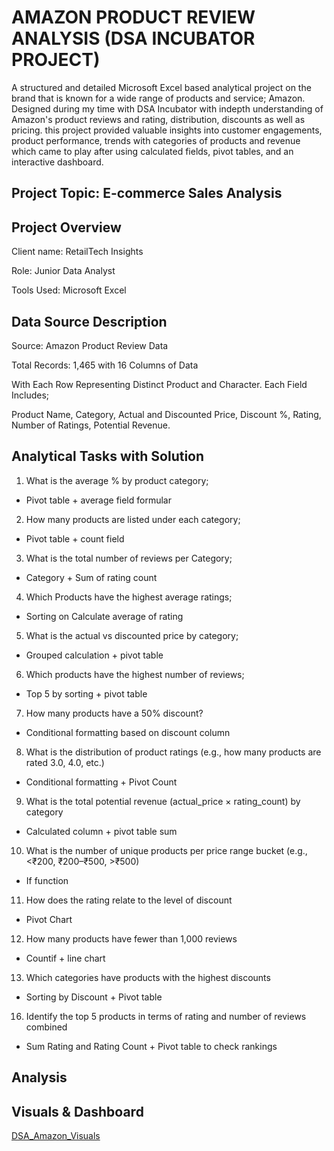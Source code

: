 # AMAZON PRODUCT REVIEW ANALYSIS (DSA INCUBATOR PROJECT)
A structured and detailed Microsoft Excel based analytical project on the brand that is known for a wide range of products and service; Amazon. Designed during my time with DSA Incubator with indepth understanding of Amazon's product reviews and rating, distribution, discounts as well as pricing. this project provided valuable insights into customer engagements, product performance, trends with categories of products and revenue which came to play after using calculated fields, pivot tables,   and an interactive dashboard.
## Project Topic: E-commerce Sales Analysis
## Project Overview
Client name: RetailTech Insights

Role: Junior Data Analyst

Tools Used: Microsoft Excel

## Data Source Description
Source: Amazon Product Review Data

Total Records: 1,465 with 16 Columns of Data

With Each Row Representing Distinct Product and Character. Each Field Includes;

Product Name,
Category,
Actual and Discounted Price,
Discount %,
Rating,
Number of Ratings,
Potential Revenue.

## Analytical Tasks with Solution
1. What is the average % by product category;

- Pivot table + average field formular

2. How many products are listed under each category;

- Pivot table + count field

3. What is the total number of reviews per Category;

- Category + Sum of rating count 

4. Which Products have the highest average ratings;

- Sorting on Calculate average of rating
5. What is the actual vs discounted price by category;

- Grouped calculation + pivot table
6. Which products have the highest number of reviews;

- Top 5 by sorting + pivot table

7. How many products have a 50% discount?

- Conditional formatting based on discount column
8. What is the distribution of product ratings (e.g., how many products are rated 3.0, 
4.0, etc.)
 
 -  Conditional formatting + Pivot Count
9. What is the total potential revenue (actual_price × rating_count) by category

-  Calculated column + pivot table sum
10.  What is the number of unique products per price range bucket (e.g., <₹200, 
₹200–₹500, >₹500)
- If function

11. How does the rating relate to the level of discount
- Pivot Chart
12. How many products have fewer than 1,000 reviews

- Countif + line chart
13. Which categories have products with the highest discounts

- Sorting by Discount + Pivot table
16. Identify the top 5 products in terms of rating and number of reviews combined

- Sum Rating and Rating Count + Pivot table to check rankings
## Analysis
## Visuals & Dashboard
[DSA_Amazon_Visuals](https://drive.google.com/drive/folders/1QbfQJoU_LWba3q_cBCb-svbuj4gC7r4D?usp=drive_link)

